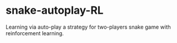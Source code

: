 # snake-autoplay-RL
Learning via auto-play a strategy for two-players snake game with reinforcement learning. 
